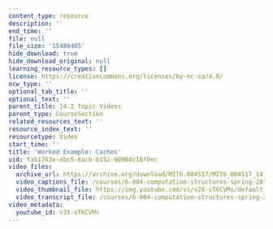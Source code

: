 ```yaml
---
content_type: resource
description: ''
end_time: ''
file: null
file_size: '15480405'
hide_download: true
hide_download_original: null
learning_resource_types: []
license: https://creativecommons.org/licenses/by-nc-sa/4.0/
ocw_type: ''
optional_tab_title: ''
optional_text: ''
parent_title: 14.2 Topic Videos
parent_type: CourseSection
related_resources_text: ''
resource_index_text: ''
resourcetype: Video
start_time: ''
title: 'Worked Example: Caches'
uid: fab1783e-ebc5-6acb-b152-98984c18f0ec
video_files:
  archive_url: https://archive.org/download/MIT6.004S17/MIT6_004S17_14-02-11-02_300k.mp4
  video_captions_file: /courses/6-004-computation-structures-spring-2017/97ef9ac16bd55c9eb622d2dd66ddd0f5_v2X-sTKCVMs.vtt
  video_thumbnail_file: https://img.youtube.com/vi/v2X-sTKCVMs/default.jpg
  video_transcript_file: /courses/6-004-computation-structures-spring-2017/97832fceb16de4cf0fdc46ac34f34161_v2X-sTKCVMs.pdf
video_metadata:
  youtube_id: v2X-sTKCVMs
---
```

